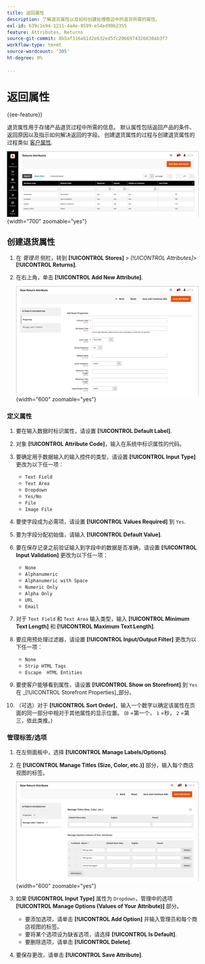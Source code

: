 ```yaml
---
title: 返回属性
description: 了解退货属性以及如何创建处理商店中的退货所需的属性。
exl-id: 639c1e94-1211-4a4e-8599-e54ed99b2355
feature: Attributes, Returns
source-git-commit: 8b5af316ab1d2e632ed5fc2066974326830ab3f7
workflow-type: tm+mt
source-wordcount: '305'
ht-degree: 0%

---
```


# 返回属性

{{ee-feature}}

退货属性用于存储产品退货过程中所需的信息。 默认属性包括返回产品的条件、返回原因以及指示如何解决返回的字段。 创建退货属性的过程与创建退货属性的过程类似 [客户属性](../customers/attribute-properties.md).

![管理员 — 返回属性](./assets/attribute-returns.png){width="700" zoomable="yes"}

## 创建退货属性

1. 在 _管理员_ 侧栏，转到 **[!UICONTROL Stores]** > _[!UICONTROL Attributes]_>**[!UICONTROL Returns]**.

1. 在右上角，单击 **[!UICONTROL Add New Attribute]**.

   ![新返回 — 属性属性](./assets/attribute-returns-new-properties.png){width="600" zoomable="yes"}

### 定义属性

1. 要在输入数据时标识属性，请设置 **[!UICONTROL Default Label]**.

1. 对象 **[!UICONTROL Attribute Code]**，输入在系统中标识属性的代码。

1. 要确定用于数据输入的输入控件的类型，请设置 **[!UICONTROL Input Type]** 更改为以下任一项：

   - `Text Field`
   - `Text Area`
   - `Dropdown`
   - `Yes/No`
   - `File`
   - `Image File`

1. 要使字段成为必需项，请设置 **[!UICONTROL Values Required]** 到 `Yes`.

1. 要为字段分配初始值，请输入 **[!UICONTROL Default Value]**.

1. 要在保存记录之前验证输入到字段中的数据是否准确，请设置 **[!UICONTROL Input Validation]** 更改为以下任一项：

   - `None`
   - `Alphanumeric`
   - `Alphanumeric with Space`
   - `Numeric Only`
   - `Alpha Only`
   - `URL`
   - `Email`

1. 对于 `Text Field` 和 `Text Area` 输入类型，输入 **[!UICONTROL Minimum Text Length]** 和 **[!UICONTROL Maximum Text Length]**.

1. 要应用预处理过滤器，请设置 **[!UICONTROL Input/Output Filter]** 更改为以下任一项：

   - `None`
   - `Strip HTML Tags`
   - `Escape  HTML Entities`

1. 要使客户能够看到属性，请设置 **[!UICONTROL Show on Storefront]** 到 `Yes` 在 _[!UICONTROL Storefront Properties]_部分。

1. （可选）对于 **[!UICONTROL Sort Order]**，输入一个数字以确定该属性在页面的同一部分中相对于其他属性的显示位置。 (`0` =第一个， `1` =秒， `2` =第三，依此类推。)

### 管理标签/选项

1. 在左侧面板中，选择 **[!UICONTROL Manage Labels/Options]**.

1. 在 **[!UICONTROL Manage Titles (Size, Color, etc.)]** 部分，输入每个商店视图的标签。

   ![管理标签](./assets/return-attributes.png){width="600" zoomable="yes"}

1. 如果 **[!UICONTROL Input Type]** 属性为 `Dropdown`，管理中的选项 **[!UICONTROL Manage Options (Values of Your Attribute)]** 部分。

   - 要添加选项，请单击 **[!UICONTROL Add Option]** 并输入管理员和每个商店视图的标签。
   - 要将某个选项设为缺省选项，请选择 **[!UICONTROL Is Default]**.
   - 要删除选项，请单击 **[!UICONTROL Delete]**.

1. 要保存更改，请单击 **[!UICONTROL Save Attribute]**.
